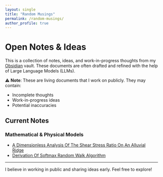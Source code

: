 ```yaml
---
layout: single
title: "Random Musings"
permalink: /random-musings/
author_profile: true
---
```


# Open Notes & Ideas

This is a collection of notes, ideas, and work-in-progress thoughts from my [Obsidian](https://obsidian.md) vault. These documents are often drafted and refined with the help of Large Language Models (LLMs).

⚠️ **Note**: These are living documents that I work on publicly. They may contain:
- Incomplete thoughts
- Work-in-progress ideas
- Potential inaccuracies

## Current Notes


### Mathematical & Physical Models
- [A Dimensionless Analysis Of The Shear Stress Ratio On An Alluvial Ridge](/random-musings/a-dimensionless-analysis-of-the-shear-stress-ratio-on-an-alluvial-ridge)
- [Derivation Of Softmax Random Walk Algorithm](/random-musings/derivation-of-softmax-random-walk-algorithm)

---

I believe in working in public and sharing ideas early. Feel free to explore!